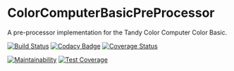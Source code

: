 # ColorComputerBasicPreProcessor
A pre-processor implementation for the Tandy Color Computer Color Basic.

[![Build Status](https://travis-ci.com/brnomade/ColorComputerBasicPreProcessor.svg?branch=master)](https://travis-ci.com/brnomade/ColorComputerBasicPreProcessor)
[![Codacy Badge](https://api.codacy.com/project/badge/Grade/581cd2c068c64540aa9626029df38c52)](https://app.codacy.com/app/brnomade/ColorComputerBasicPreProcessor?utm_source=github.com&utm_medium=referral&utm_content=brnomade/ColorComputerBasicPreProcessor&utm_campaign=Badge_Grade_Dashboard)
[![Coverage Status](https://coveralls.io/repos/github/brnomade/ColorComputerBasicPreProcessor/badge.svg)](https://coveralls.io/github/brnomade/ColorComputerBasicPreProcessor)

[![Maintainability](https://api.codeclimate.com/v1/badges/4af59102b0bd679f76b0/maintainability)](https://codeclimate.com/github/brnomade/ColorComputerBasicPreProcessor/maintainability)
[![Test Coverage](https://api.codeclimate.com/v1/badges/4af59102b0bd679f76b0/test_coverage)](https://codeclimate.com/github/brnomade/ColorComputerBasicPreProcessor/test_coverage)
